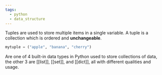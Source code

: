 ```yaml
---
tags:
  - python
  - data_structure
---
```

Tuples are used to store multiple items in a single variable.
A tuple is a collection which is ordered and **unchangeable**.
```python
mytuple = ("apple", "banana", "cherry")
```

Are one of 4 built-in data types in Python used to store collections of data, the other 3 are [[list]], [[set]], and [[dict]], all with different qualities and usage.